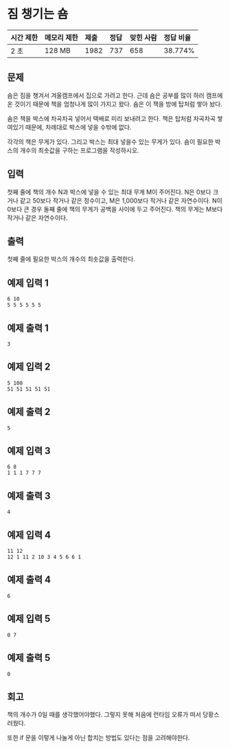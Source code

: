 # 짐 챙기는 숌

| 시간 제한 | 메모리 제한 | 제출 | 정답 | 맞힌 사람 | 정답 비율 |
| :-------- | :---------- | :--- | :--- | :-------- | :-------- |
| 2 초      | 128 MB      | 1982 | 737  | 658       | 38.774%   |

## 문제

숌은 짐을 챙겨서 겨울캠프에서 집으로 가려고 한다. 근데 숌은 공부를 많이 하러 캠프에 온 것이기 때문에 책을 엄청나게 많이 가지고 왔다. 숌은 이 책을 방에 탑처럼 쌓아 놨다.

숌은 책을 박스에 차곡차곡 넣어서 택배로 미리 보내려고 한다. 책은 탑처럼 차곡차곡 쌓여있기 때문에, 차례대로 박스에 넣을 수밖에 없다.

각각의 책은 무게가 있다. 그리고 박스는 최대 넣을수 있는 무게가 있다. 숌이 필요한 박스의 개수의 최솟값을 구하는 프로그램을 작성하시오.

## 입력

첫째 줄에 책의 개수 N과 박스에 넣을 수 있는 최대 무게 M이 주어진다. N은 0보다 크거나 같고 50보다 작거나 같은 정수이고, M은 1,000보다 작거나 같은 자연수이다. N이 0보다 큰 경우 둘째 줄에 책의 무게가 공백을 사이에 두고 주어진다. 책의 무게는 M보다 작거나 같은 자연수이다.

## 출력

첫째 줄에 필요한 박스의 개수의 최솟값을 출력한다.

## 예제 입력 1

```
6 10
5 5 5 5 5 5
```

## 예제 출력 1

```
3
```

## 예제 입력 2

```
5 100
51 51 51 51 51
```

## 예제 출력 2

```
5
```

## 예제 입력 3

```
6 8
1 1 1 7 7 7
```

## 예제 출력 3

```
4
```

## 예제 입력 4

```
11 12
12 1 11 2 10 3 4 5 6 6 1
```

## 예제 출력 4

```
6
```

## 예제 입력 5

```
0 7
```

## 예제 출력 5

```
0
```

## 회고

책의 개수가 0일 때를 생각했어야했다. 그렇지 못해 처음에 런타임 오류가 떠서 당황스러웠다.

또한 if 문을 이렇게 나눌게 아닌 합치는 방법도 있다는 점을 고려해야한다.